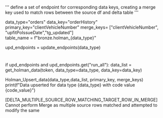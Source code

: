 '''
define a set of endpoint for corresponding data keys, creating a merge key used to match rows between the source df and delta table
'''

data_type="orders" 
data_key="orderHistory"
primary_key="clientVehicleNumber"
merge_keys= ["clientVehicleNumber", "upfitPoIssueDate","tg_updated"]  
table_name = f"bronze.holman_{data_type}"


upd_endpoints = update_endpoints(data_type)

#
if upd_endpoints and upd_endpoints.get("run_all"):
    data_list = get_holman_data(token, data_type=data_type, data_key=data_key)

Holman_Upsert_data(data_type,data_list, primary_key, merge_keys)
print(f"Data upserted for data type {data_type} with code value {code_value}")


[DELTA_MULTIPLE_SOURCE_ROW_MATCHING_TARGET_ROW_IN_MERGE] Cannot perform Merge as multiple source rows matched and attempted to modify the same
